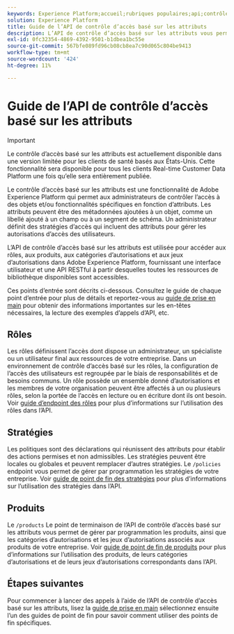 ```yaml
---
keywords: Experience Platform;accueil;rubriques populaires;api;contrôle d’accès basé sur les attributs;contrôle d’accès basé sur les attributs
solution: Experience Platform
title: Guide de l’API de contrôle d’accès basé sur les attributs
description: L’API de contrôle d’accès basé sur les attributs vous permet de gérer par programmation les rôles et les stratégies dans Adobe Experience Platform. Suivez ce guide pour savoir comment effectuer des opérations clés à l’aide de l’API.
exl-id: 0fc32354-4869-4392-9501-b1dbea1bc55e
source-git-commit: 567bfe089fd96cb08cb8ea7c90d065c804be9413
workflow-type: tm+mt
source-wordcount: '424'
ht-degree: 11%

---
```


# Guide de l’API de contrôle d’accès basé sur les attributs

>[!IMPORTANT]
>
>Le contrôle d’accès basé sur les attributs est actuellement disponible dans une version limitée pour les clients de santé basés aux États-Unis. Cette fonctionnalité sera disponible pour tous les clients Real-time Customer Data Platform une fois qu’elle sera entièrement publiée.

Le contrôle d’accès basé sur les attributs est une fonctionnalité de Adobe Experience Platform qui permet aux administrateurs de contrôler l’accès à des objets et/ou fonctionnalités spécifiques en fonction d’attributs. Les attributs peuvent être des métadonnées ajoutées à un objet, comme un libellé ajouté à un champ ou à un segment de schéma. Un administrateur définit des stratégies d’accès qui incluent des attributs pour gérer les autorisations d’accès des utilisateurs.

L’API de contrôle d’accès basé sur les attributs est utilisée pour accéder aux rôles, aux produits, aux catégories d’autorisations et aux jeux d’autorisations dans Adobe Experience Platform, fournissant une interface utilisateur et une API RESTful à partir desquelles toutes les ressources de bibliothèque disponibles sont accessibles.

Ces points d’entrée sont décrits ci-dessous. Consultez le guide de chaque point d’entrée pour plus de détails et reportez-vous au [guide de prise en main](./getting-started.md) pour obtenir des informations importantes sur les en-têtes nécessaires, la lecture des exemples d’appels d’API, etc.

## Rôles

Les rôles définissent l’accès dont dispose un administrateur, un spécialiste ou un utilisateur final aux ressources de votre entreprise. Dans un environnement de contrôle d’accès basé sur les rôles, la configuration de l’accès des utilisateurs est regroupée par le biais de responsabilités et de besoins communs. Un rôle possède un ensemble donné d’autorisations et les membres de votre organisation peuvent être affectés à un ou plusieurs rôles, selon la portée de l’accès en lecture ou en écriture dont ils ont besoin. Voir [guide d’endpoint des rôles](./roles.md) pour plus d’informations sur l’utilisation des rôles dans l’API.

## Stratégies

Les politiques sont des déclarations qui réunissent des attributs pour établir des actions permises et non admissibles. Les stratégies peuvent être locales ou globales et peuvent remplacer d’autres stratégies. Le `/policies` endpoint vous permet de gérer par programmation les stratégies de votre entreprise. Voir [guide de point de fin des stratégies](./policies.md) pour plus d’informations sur l’utilisation des stratégies dans l’API.

## Produits

Le `/products` Le point de terminaison de l’API de contrôle d’accès basé sur les attributs vous permet de gérer par programmation les produits, ainsi que les catégories d’autorisations et les jeux d’autorisations associés aux produits de votre entreprise. Voir [guide de point de fin de produits](./products.md) pour plus d’informations sur l’utilisation des produits, de leurs catégories d’autorisations et de leurs jeux d’autorisations correspondants dans l’API.

## Étapes suivantes

Pour commencer à lancer des appels à l’aide de l’API de contrôle d’accès basé sur les attributs, lisez la [guide de prise en main](./getting-started.md) sélectionnez ensuite l’un des guides de point de fin pour savoir comment utiliser des points de fin spécifiques.

